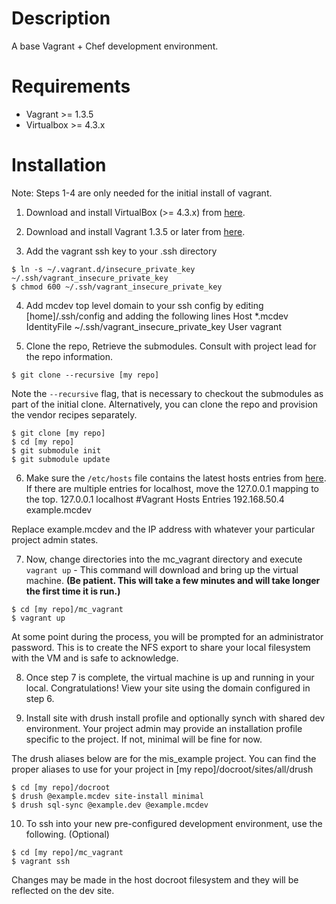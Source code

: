 # Description

A base Vagrant + Chef development environment.

# Requirements

* Vagrant >= 1.3.5
* Virtualbox >= 4.3.x

# Installation

Note: Steps 1-4 are only needed for the initial install of vagrant.

1. Download and install VirtualBox (>= 4.3.x) from [here](https://www.virtualbox.org/wiki/Downloads).

2. Download and install Vagrant 1.3.5 or later from [here](http://downloads.vagrantup.com/).

3. Add the vagrant ssh key to your .ssh directory
```
$ ln -s ~/.vagrant.d/insecure_private_key ~/.ssh/vagrant_insecure_private_key
$ chmod 600 ~/.ssh/vagrant_insecure_private_key
```

4. Add mcdev top level domain to your ssh config by editing [home]/.ssh/config and adding the following lines
Host *.mcdev
IdentityFile ~/.ssh/vagrant_insecure_private_key
User vagrant

5. Clone the repo, Retrieve the submodules. Consult with project lead for the repo information.
```
$ git clone --recursive [my repo]
```
Note the `--recursive` flag, that is necessary to checkout the submodules as part of the initial clone.
Alternatively, you can clone the repo and provision the vendor recipes separately.
```
$ git clone [my repo]
$ cd [my repo]
$ git submodule init
$ git submodule update
```

6. Make sure the `/etc/hosts` file contains the latest hosts entries from [here](https://docs.google.com/a/mediacurrent.com/spreadsheet/pub?key=0AuLhQk3Txl-JdFNGOGNEV0twcUlwR09tWkU1NVNMZnc&output=html). If there are multiple entries for localhost, move the 127.0.0.1 mapping to the top.
        127.0.0.1 localhost
        #Vagrant Hosts Entries
        192.168.50.4 example.mcdev
        
Replace example.mcdev and the IP address with whatever your particular project admin states.

7. Now, change directories into the mc_vagrant directory and execute `vagrant up` - This command will download and bring up the virtual machine.
**(Be patient.  This will take a few minutes and will take longer the first time it is run.)**
```
$ cd [my repo]/mc_vagrant
$ vagrant up
```
At some point during the process, you will be prompted for an administrator password. This is to create the NFS export to share your local filesystem with the VM and is safe to acknowledge.

8. Once step 7 is complete, the virtual machine is up and running in your local. Congratulations! View your site using the domain configured in step 6.

9. Install site with drush install profile and optionally synch with shared dev environment. Your project admin may provide an installation profile specific to the project. If not, minimal will be fine for now.

The drush aliases below are for the mis_example project. You can find the proper aliases to use for your project in [my repo]/docroot/sites/all/drush
```
$ cd [my repo]/docroot
$ drush @example.mcdev site-install minimal
$ drush sql-sync @example.dev @example.mcdev
```

10. To ssh into your new pre-configured development environment, use the following. (Optional)
```
$ cd [my repo]/mc_vagrant
$ vagrant ssh
```
Changes may be made in the host docroot filesystem and they will
be reflected on the dev site.


